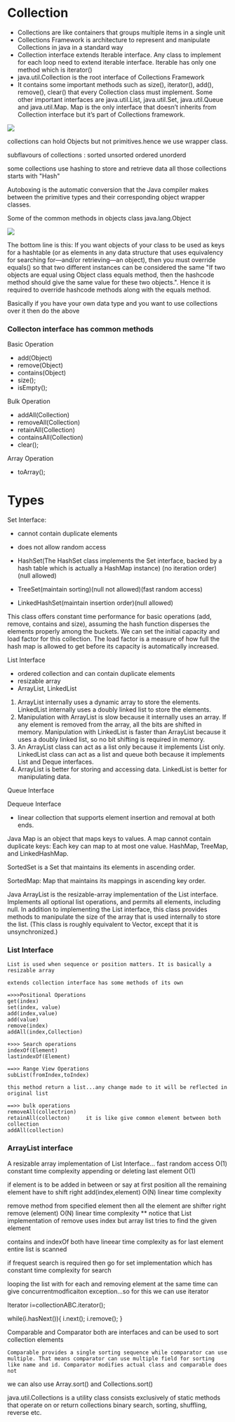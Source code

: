 # Collection


* Collections are like containers that groups multiple items in a single unit
* Collections Framework is architecture to represent and manipulate Collections in java in a standard way
* Collection interface extends Iterable interface. Any class to implement for each loop need to extend iterable interface. Iterable has only one method which is iterator()
* java.util.Collection is the root interface of Collections Framework
* It contains some important methods such as size(), iterator(), add(), remove(), clear() that every Collection class must implement. Some other important interfaces are java.util.List, java.util.Set, java.util.Queue and java.util.Map. Map is the only interface that doesn’t inherits from Collection interface but it’s part of Collections framework.

![](http://apprize.info/javascript/oca_2/oca_2.files/image1184.jpg)

collections can hold Objects but not primitives.hence we use wrapper class.

subflavours of collections : sorted unsorted ordered unorderd

some collections use hashing to store and retrieve data all those collections starts with "Hash"

Autoboxing is the automatic conversion that the Java compiler makes between the primitive types and their corresponding object wrapper classes.

Some of the common methods in objects class java.lang.Object

![](http://apprize.info/javascript/oca_2/oca_2.files/image1165.jpg)

The bottom line is this: If you want objects of your class to be used as keys for a hashtable (or as elements in any data structure that uses equivalency for searching for—and/or retrieving—an object), then you must override equals() so that two different instances can be considered the same
"If two objects are equal using Object class equals method, then the hashcode method should give the same value for these two objects.". Hence it is required to override hashcode methods along with the equals method.

Basically if you have your own data type and you want to use collections over it then do the above

### Collecton interface has common methods 

Basic Operation
* add(Object)
* remove(Object)
* contains(Object)
* size();
* isEmpty();

Bulk Operation
* addAll(Collection)
* removeAll(Collection)
* retainAll(Collection)
* containsAll(Collection)
* clear();

Array Operation
* toArray();

# Types
Set Interface: 

* cannot contain duplicate elements
* does not allow random access

* HashSet(The HashSet class implements the Set interface, backed by a hash table which is actually a HashMap instance) (no iteration order)(null allowed)
* TreeSet(maintain sorting)(null not allowed)(fast random access)
* LinkedHashSet(maintain insertion order)(null allowed)


This class offers constant time performance for basic operations (add, remove, contains and size), assuming the hash function disperses the elements properly among the buckets. We can set the initial capacity and load factor for this collection. The load factor is a measure of how full the hash map is allowed to get before its capacity is automatically increased.

List Interface

* ordered collection and can contain duplicate elements
* resizable array
* ArrayList, LinkedList

1) ArrayList internally uses a dynamic array to store the elements.	LinkedList internally uses a doubly linked list to store the elements.
2) Manipulation with ArrayList is slow because it internally uses an array. If any element is removed from the array, all the bits are shifted in memory.	Manipulation with LinkedList is faster than ArrayList because it uses a doubly linked list, so no bit shifting is required in memory.
3) An ArrayList class can act as a list only because it implements List only.	LinkedList class can act as a list and queue both because it implements List and Deque interfaces.
4) ArrayList is better for storing and accessing data.	LinkedList is better for manipulating data.

Queue Interface

Dequeue Interface
*  linear collection that supports element insertion and removal at both ends. 

Java Map is an object that maps keys to values. A map cannot contain duplicate keys: Each key can map to at most one value.
HashMap, TreeMap, and LinkedHashMap.

SortedSet is a Set that maintains its elements in ascending order.

SortedMap: Map that maintains its mappings in ascending key order.

Java ArrayList is the resizable-array implementation of the List interface. Implements all optional list operations, and permits all elements, including null. In addition to implementing the List interface, this class provides methods to manipulate the size of the array that is used internally to store the list. (This class is roughly equivalent to Vector, except that it is unsynchronized.)


### List Interface
	List is used when sequence or position matters. It is basically a resizable array

	extends collection interface has some methods of its own
	
	=>>>Positional Operations
	get(index)
	set(index, value)
	add(index,value)
	add(value)
	remove(index)
	addAll(index,Collection)
	
	+>>> Search operations
	indexOf(Element)
	lastindexOf(Element)
	
	==>> Range View Operations
	subList(fromIndex,toIndex)
	
	this method return a list...any change made to it will be reflected in original list
	
	==>> bulk operations
	removeAll(collectrion)
	retainAll(collecton)     it is like give common element between both collection
	addAll(collection)
	
### ArrayList interface

A resizable array implementation of List Interface...
fast random access O(1) constant time complexity
appending or deleting last element O(1)

if element is to be added in between or say at first position all the remaining element have to shift right
add(index,element) O(N) linear time complexity

remove method from specified element then all the element are shifter right
remove (element)  O(N) linear time complexity  ** notice that List implementation of remove uses index but array list tries to find the given element

contains and indexOf  both have lineear time complexity as for last element entire list is scanned

if frequest search is required then go for set implementation which has constant time complexity for search

looping the list with for each and removing element at the same time can give concurrentmodficaiton exception...so for this we can use iterator

Iterator<integer> i=collectionABC.iterator();

while(i.hasNext()){
	i.next();
	i.remove();
}



Comparable and Comparator both are interfaces and can be used to sort collection elements

	Comparable provides a single sorting sequence while comparator can use multiple. That means comparator can use multiple field for sorting like name and id. Comparator modifies actual class and comparable does not
	
we can also use Array.sort() and Collections.sort()


 java.util.Collections is a utility class consists exclusively of static methods that operate on or return collections
 binary search, sorting, shuffling, reverse etc.
